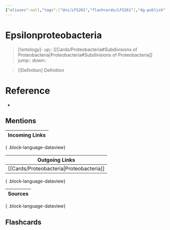 ```yaml
---
{"aliases":null,"tags":["Uni/LFS261","flashcards/LFS261"],"dg-publish":true,"permalink":"/cards/epsilonproteobacteria/","dgPassFrontmatter":true}
---
```


# Epsilonproteobacteria

> [!ontology]-
> up:: [[Cards/Proteobacteria#Subdivisions of Proteobacteria\|Proteobacteria#Subdivisions of Proteobacteria]]
> jump:: 
> down:: 

> [!Definition] Definition

# Reference

- 

## Mentions

| Incoming Links |
| -------------- |

{ .block-language-dataview}

| Outgoing Links                              |
| ------------------------------------------- |
| [[Cards/Proteobacteria\|Proteobacteria]] |

{ .block-language-dataview}

| Sources |
| ------- |

{ .block-language-dataview}

## Flashcards